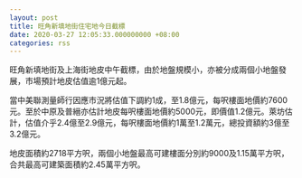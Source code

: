 ```yaml
---
layout: post
title: 旺角新填地街住宅地今日截標
date: 2020-03-27 12:05:33.000000000 +08:00
categories: rss
---
```


旺角新填地街及上海街地皮中午截標，由於地盤規模小，亦被分成兩個小地盤發展，市場預計地皮估值逾1億元起。

當中美聯測量師行因應市況將估值下調約1成，至1.8億元，每呎樓面地價約7600元。至於中原及普縉亦估計地皮每呎樓面地價約5000元，即價值1.2億元。萊坊估計，估值介乎2.4億至2.9億元，每呎樓面地價約1萬至1.2萬元，總投資額約3億至3.2億元。

地皮面積約2718平方呎，兩個小地盤最高可建樓面分別約9000及1.15萬平方呎，合共最高可建築面積約2.45萬平方呎。
